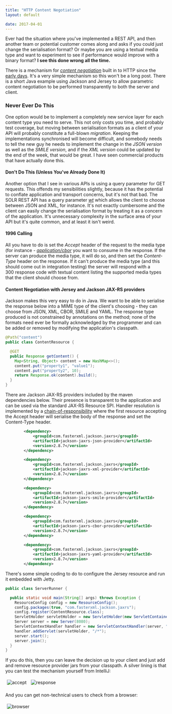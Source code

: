 ```yaml
---
title: "HTTP Content Negotiation"
layout: default

date: 2017-04-01
---
```


Ever had the situation where you've implemented a REST API, and then another team or potential customer comes along and asks if you could just change the serialisation format? Or maybe you are using a textual media type and want to experiment to see if performance would improve with a binary format? **I see this done wrong all the time.**

There is a mechanism for [_content negotiation_](https://developer.mozilla.org/en-US/docs/Web/HTTP/Content_negotiation") built in to HTTP since the [early days](https://www.w3.org/Protocols/HTTP/1.1/draft-ietf-http-v11-spec-01). It's a very simple mechanism so this won't be a long post. There is a short Java example using Jackson and Jersey to allow parametric content negotiation to be performed transparently to both the server and client.

### Never Ever Do This

One option would be to implement a completely new service layer for each content type you need to serve. This not only costs you time, and probably test coverage, but moving between serialisation formats as a client of your API will probably constitute a full-blown _migration_. Keeping the implementations synchronised will become difficult, and somebody needs to tell the new guy he needs to implement the change in the _JSON version_ as well as the _SMILE version_, and if the _XML version_ could be updated by the end of the week, that would be great. I have seen commercial products that have actually done this.

#### Don't Do This (Unless You've Already Done It)

Another option that I see in various APIs is using a query parameter for GET requests. This offends my sensibilities slightly, because it has the potential to conflate application and transport concerns, but it's not that bad<em>.</em> The SOLR REST API has a query parameter [_wt_](https://cwiki.apache.org/confluence/display/solr/Using+JavaScript) which allows the client to choose between JSON and XML, for instance. It's not exactly cumbersome and the client can easily change the serialisation format by treating it as a concern of the application. It's unnecessary complexity in the surface area of your API but it's quite common, and at least it isn't weird.

#### 1996 Calling

All you have to do is set the <em>Accept </em>header of the request to the media type (for instance - [_application/cbor_](https://richardstartin.github.io/posts/concise-binary-object-representation/) you want to consume in the response. If the server can produce the media type, it will do so, and then set the _Content-Type_ header on the response. If it can't produce the media type (and this should come out in integration testing) the server will respond with a 300 response code with textual content listing the supported media types that the client should choose from.

#### Content Negotiation with Jersey and Jackson JAX-RS providers

Jackson makes this very easy to do in Java. We want to be able to serialise the response below into a MIME type of the client's choosing - they can choose from JSON, XML, CBOR, SMILE and YAML. The response type produced is not constrained by annotations on the method; none of the formats need ever be formally acknowledged by the programmer and can be added or removed by modifying the application's classpath.

```java
@Path("content")
public class ContentResource {

  @GET
  public Response getContent() {
    Map<String, Object> content = new HashMap<>();
    content.put("property1", "value1");
    content.put("property2", 10);
    return Response.ok(content).build();
  }
}
```

There are Jackson JAX-RS providers included by the maven dependencies below. Their presence is transparent to the application and can be used via the standard JAX-RS Resource SPI. Handler resolution is implemented by a [chain-of-responsibility](https://en.wikipedia.org/wiki/Chain-of-responsibility_pattern) where the first resource accepting the Accept header will serialise the body of the response and set the Content-Type header.

```xml
        <dependency>
            <groupId>com.fasterxml.jackson.jaxrs</groupId>
            <artifactId>jackson-jaxrs-json-provider</artifactId>
            <version>2.8.7</version>
        </dependency>

        <dependency>
            <groupId>com.fasterxml.jackson.jaxrs</groupId>
            <artifactId>jackson-jaxrs-xml-provider</artifactId>
            <version>2.8.7</version>
        </dependency>

        <dependency>
            <groupId>com.fasterxml.jackson.jaxrs</groupId>
            <artifactId>jackson-jaxrs-smile-provider</artifactId>
            <version>2.8.7</version>
        </dependency>

        <dependency>
            <groupId>com.fasterxml.jackson.jaxrs</groupId>
            <artifactId>jackson-jaxrs-cbor-provider</artifactId>
            <version>2.8.7</version>
        </dependency>

        <dependency>
            <groupId>com.fasterxml.jackson.jaxrs</groupId>
            <artifactId>jackson-jaxrs-yaml-provider</artifactId>
            <version>2.8.7</version>
        </dependency>
```

There's some simple coding to do to configure the Jersey resource and run it embedded with Jetty.

```java
public class ServerRunner {

  public static void main(String[] args) throws Exception {
    ResourceConfig config = new ResourceConfig();
    config.packages(true, "com.fasterxml.jackson.jaxrs");
    config.register(ContentResource.class);
    ServletHolder servletHolder = new ServletHolder(new ServletContainer(config));
    Server server = new Server(8080);
    ServletContextHandler handler = new ServletContextHandler(server, "/*");
    handler.addServlet(servletHolder, "/*");
    server.start();
    server.join();
  }
}
```

If you do this, then you can leave the decision up to your client and just add and remove resource provider jars from your classpath. A silver lining is that you can test the mechanism yourself from IntelliJ:

<img style="max-width: 90%; margin: 5px; overflow: scroll;" src="https://richardstartin.github.io/assets/2017/11/accept.png" alt="accept" />

<img style="max-width: 90%; margin: 5px; overflow: scroll;" src="https://richardstartin.github.io/assets/2017/11/response.png" alt="response" />

And you can get non-technical users to check from a browser:

<img style="max-width: 90%; margin: 5px; overflow: scroll;" src="https://richardstartin.github.io/assets/2017/11/broswer.png" alt="browser" />
